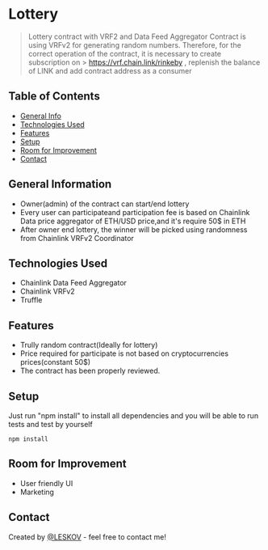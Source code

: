 # Lottery
> Lottery contract with VRF2 and Data Feed Aggregator
> Contract is using VRFv2 for generating random numbers. Therefore, for the correct operation of the contract, it is necessary to create subscription on > https://vrf.chain.link/rinkeby , replenish the balance of LINK and add contract address as a consumer

## Table of Contents
* [General Info](#general-information)
* [Technologies Used](#technologies-used)
* [Features](#features)
* [Setup](#setup)
* [Room for Improvement](#room-for-improvement)
* [Contact](#contact)



## General Information
- Owner(admin) of the contract can start/end lottery
- Every user can participateand participation fee is based on Chainlink Data price aggregator of ETH/USD price,and it's require 50$ in ETH
- After owner end lottery, the winner will be picked using randomness from Chainlink VRFv2 Coordinator



## Technologies Used
- Chainlink Data Feed Aggregator
- Chainlink VRFv2
- Truffle


## Features
- Trully random contract(Ideally for lottery)
- Price required for participate is not based on cryptocurrencies prices(constant 50$)
- The contract has been properly reviewed.



## Setup

Just run "npm install" to install all dependencies and you will be able to run tests and test by yourself
```
npm install
```


## Room for Improvement
- User friendly UI
- Marketing


## Contact
Created by [@LESKOV](https://www.linkedin.com/in/ivan-lieskov-4b5664189/) - feel free to contact me!
